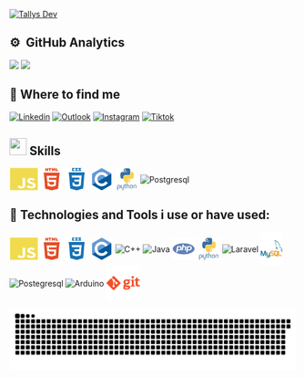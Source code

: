 
[![Tallys Dev](https://user-images.githubusercontent.com/91434644/184407543-c19531af-caf6-4bf4-a0ce-082975b9cfe6.gif)](https://www.canva.com/design/DAFI-AiIj00/BIDsNZV5YCQy-2bP6AAHjA/view?utm_content=DAFI-AiIj00&utm_campaign=designshare&utm_medium=link2&utm_source=sharebutton)


<h2> ⚙️ &nbsp;GitHub Analytics </h2>
<div>
	<img height="180em" src="https://github-readme-stats.vercel.app/api?username=Tallys-Aureliano&show_icons=true&theme=codeSTACKr"/>
 	<img height="180em" src="https://github-readme-stats.vercel.app/api/top-langs/?username=Tallys-Aureliano&layout=compact&theme=codeSTACKr"/>
</div>

<h2> 🤸 Where to find me </h2>
	
[![Linkedin](https://img.shields.io/badge/LinkedIn-0077B5?style=for-the-badge&logo=linkedin&logoColor=white)](https://www.linkedin.com/in/tallys-aureliano-91539821b/)
[![Outlook](https://img.shields.io/badge/Microsoft_Outlook-0078D4?style=for-the-badge&logo=microsoft-outlook&logoColor=white)](mailto:tallysaureliano@outlook.com)
[![Instagram](https://img.shields.io/badge/Instagram-E4405F?style=for-the-badge&logo=instagram&logoColor=white)](https://instagram.com/tallys_aureliano?utm_medium=copy_link)
[![Tiktok](https://img.shields.io/badge/TikTok-000000?style=for-the-badge&logo=tiktok&logoColor=white)](https://www.tiktok.com/@tallysau?is_from_webapp=1&sender_device=pc)

## <img src="https://media.giphy.com/media/daUNvsWuU3s8WeLnq3/giphy.gif" width="30px" height="30px"> Skills

  <div>
	<img align="center" alt="Js" height="40" width="50" src="https://raw.githubusercontent.com/devicons/devicon/master/icons/javascript/javascript-plain.svg">
	<img align="center" alt="HTML" height="40" width="40" src="https://raw.githubusercontent.com/devicons/devicon/master/icons/html5/html5-plain-wordmark.svg">
	<img align="center" alt="CSS" height="40" width="40" src="https://raw.githubusercontent.com/devicons/devicon/master/icons/css3/css3-plain-wordmark.svg">
	<img align="center" alt="C" height="40" width="40" src="https://github.com/devicons/devicon/blob/master/icons/c/c-original.svg">
	<img align="center" alt="Python" height="40" width="40" src="https://github.com/devicons/devicon/blob/master/icons/python/python-original-wordmark.svg">
	<img align="center" alt="Postgresql" height="60" width="40" src="https://cdn.jsdelivr.net/gh/devicons/devicon/icons/postgresql/postgresql-plain-wordmark.svg" />
          
</div>

<h2>🚀 Technologies and Tools i use or have used:</h2>
  <div>
	<img align="center" alt="Js" height="40" width="50" src="https://raw.githubusercontent.com/devicons/devicon/master/icons/javascript/javascript-plain.svg">
	<img align="center" alt="HTML" height="40" width="40" src="https://raw.githubusercontent.com/devicons/devicon/master/icons/html5/html5-plain-wordmark.svg">
	<img align="center" alt="CSS" height="40" width="40" src="https://raw.githubusercontent.com/devicons/devicon/master/icons/css3/css3-plain-wordmark.svg">
	<img align="center" alt="C" height="40" width="40" src="https://github.com/devicons/devicon/blob/master/icons/c/c-original.svg">
	<img align="center" alt="C++" height="40" width="40" src="https://cdn.jsdelivr.net/gh/devicons/devicon/icons/cplusplus/cplusplus-original.svg"">
	<img align="center" alt="Java" height="40" width="40" src="https://cdn.jsdelivr.net/gh/devicons/devicon/icons/java/java-plain-wordmark.svg" >
	<img align="center" alt="PHP" height="40" width="40" src="https://github.com/devicons/devicon/blob/master/icons/php/php-plain.svg">
	<img align="center" alt="Python" height="40" width="40" src="https://github.com/devicons/devicon/blob/master/icons/python/python-original-wordmark.svg">
	<img align="center" alt="Laravel" height="35" width="35" src="https://cdn.jsdelivr.net/gh/devicons/devicon/icons/laravel/laravel-plain-wordmark.svg">
	<img align="center" alt="Mysql" height="60" width="40" src="https://raw.githubusercontent.com/devicons/devicon/master/icons/mysql/mysql-original-wordmark.svg">
	<img align="center" alt="Postegresql" height="60" width="40" src="https://cdn.jsdelivr.net/gh/devicons/devicon/icons/postgresql/postgresql-plain-wordmark.svg" />
	<img align="center" alt="Arduino" height="40" width="40" src="https://cdn.jsdelivr.net/gh/devicons/devicon/icons/arduino/arduino-original-wordmark.svg">
	<img align="center" alt="git" height="60" width="60" src="https://github.com/devicons/devicon/blob/master/icons/git/git-plain-wordmark.svg">

</div>

![Snake animation](https://github.com/Tallys-Aureliano/Tallys-Aureliano/blob/output/github-contribution-grid-snake.svg)

